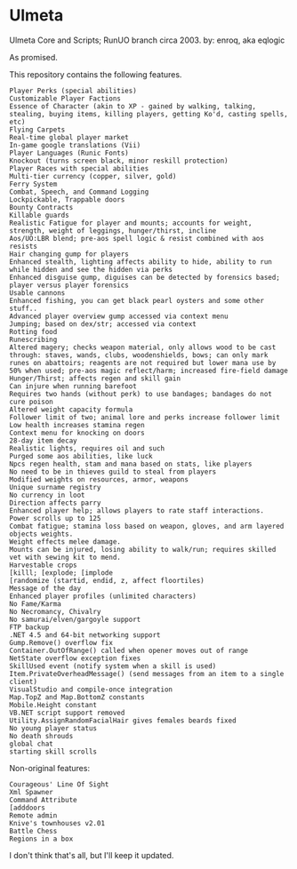# Ulmeta
Ulmeta Core and Scripts; RunUO branch circa 2003.
by: enroq, aka eqlogic


As promised.

This repository contains the following features.

    Player Perks (special abilities)
    Customizable Player Factions
    Essence of Character (akin to XP - gained by walking, talking, stealing, buying items, killing players, getting Ko'd, casting spells, etc)
    Flying Carpets
    Real-time global player market
    In-game google translations (Vii)
    Player Languages (Runic Fonts)
    Knockout (turns screen black, minor reskill protection)
    Player Races with special abilities
    Multi-tier currency (copper, silver, gold)
    Ferry System
    Combat, Speech, and Command Logging
    Lockpickable, Trappable doors
    Bounty Contracts
    Killable guards
    Realistic Fatigue for player and mounts; accounts for weight, strength, weight of leggings, hunger/thirst, incline
    Aos/UO:LBR blend; pre-aos spell logic & resist combined with aos resists
    Hair changing gump for players
    Enhanced stealth, lighting affects ability to hide, ability to run while hidden and see the hidden via perks
    Enhanced disguise gump, diguises can be detected by forensics based; player versus player forensics
    Usable cannons
    Enhanced fishing, you can get black pearl oysters and some other stuff..
    Advanced player overview gump accessed via context menu
    Jumping; based on dex/str; accessed via context
    Rotting food
    Runescribing
    Altered magery; checks weapon material, only allows wood to be cast through: staves, wands, clubs, woodenshields, bows; can only mark runes on abattoirs; reagents are not required but lower mana use by 50% when used; pre-aos magic reflect/harm; increased fire-field damage
    Hunger/Thirst; affects regen and skill gain
    Can injure when running barefoot
    Requires two hands (without perk) to use bandages; bandages do not cure poison
    Altered weight capacity formula
    Follower limit of two; animal lore and perks increase follower limit
    Low health increases stamina regen
    Context menu for knocking on doors
    28-day item decay
    Realistic lights, requires oil and such
    Purged some aos abilities, like luck
    Npcs regen health, stam and mana based on stats, like players
    No need to be in thieves guild to steal from players
    Modified weights on resources, armor, weapons
    Unique surname registry
    No currency in loot
    Direction affects parry
    Enhanced player help; allows players to rate staff interactions.
    Power scrolls up to 125
    Combat fatigue; stamina loss based on weapon, gloves, and arm layered objects weights.
    Weight effects melee damage.
    Mounts can be injured, losing ability to walk/run; requires skilled vet with sewing kit to mend.
    Harvestable crops
    [killl; [explode; [implode
    [randomize (startid, endid, z, affect floortiles)
    Message of the day
    Enhanced player profiles (unlimited characters)
    No Fame/Karma
    No Necromancy, Chivalry
    No samurai/elven/gargoyle support
    FTP backup
    .NET 4.5 and 64-bit networking support
    Gump.Remove() overflow fix
    Container.OutOfRange() called when opener moves out of range
    NetState overflow exception fixes
    SkillUsed event (notify system when a skill is used)
    Item.PrivateOverheadMessage() (send messages from an item to a single client)
    VisualStudio and compile-once integration
    Map.TopZ and Map.BottomZ constants
    Mobile.Height constant
    VB.NET script support removed
    Utility.AssignRandomFacialHair gives females beards fixed
    No young player status
    No death shrouds
    global chat
    starting skill scrolls

Non-original features:

    Courageous' Line Of Sight
    Xml Spawner
    Command Attribute
    [adddoors
    Remote admin
    Knive's townhouses v2.01
    Battle Chess
    Regions in a box

I don't think that's all, but I'll keep it updated. 

